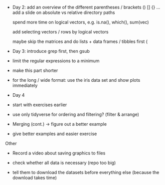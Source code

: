 * Day 2: add an overview of the different parentheses / brackets () [] {}
  ...
  add a slide on absolute vs relative directory paths

  spend more time on logical vectors, e.g. is.na(), which(), sum(vec)

  add selecting vectors / rows by logical vectors

  maybe skip the matrices and do lists + data frames / tibbles first (

* Day 3: introduce grep first, then gsub

 * limit the regular expressions to a minimum
 * make this part shorter

 * for the long / wide format: use the iris data set and show plots
   immediately

* Day 4 

 * start with exercises earlier

 * use only tidyverse for ordering and filtering? (filter & arrange)

 * Merging (cont.) -> figure out a better example

 * give better examples and easier exercise
 

Other

 * Record a video about saving graphics to files

 * check whether all data is necessary (repo too big)

 * tell them to download the datasets before everything else (because the
   download takes time)

